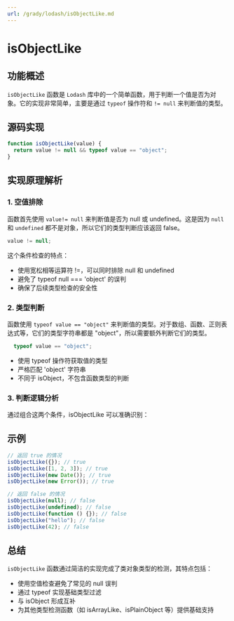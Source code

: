 ```yaml
---
url: /grady/lodash/isObjectLike.md
---
```

# isObjectLike

## 功能概述

`isObjectLike` 函数是 `Lodash` 库中的一个简单函数，用于判断一个值是否为对象。它的实现非常简单，主要是通过 `typeof` 操作符和 `!= null` 来判断值的类型。

## 源码实现

```js
function isObjectLike(value) {
  return value != null && typeof value == "object";
}

```

## 实现原理解析

### 1. 空值排除

函数首先使用 `value!= null` 来判断值是否为 null 或 undefined。这是因为 `null` 和 `undefined` 都不是对象，所以它们的类型判断应该返回 false。

```js
value != null;
```

这个条件检查的特点：

* 使用宽松相等运算符 !=，可以同时排除 null 和 undefined
* 避免了 typeof null === 'object' 的误判
* 确保了后续类型检查的安全性

### 2. 类型判断

函数使用 `typeof value == "object"` 来判断值的类型。对于数组、函数、正则表达式等，它们的类型字符串都是 "object"，所以需要额外判断它们的类型。

```js
  typeof value == "object";
```

* 使用 typeof 操作符获取值的类型
* 严格匹配 'object' 字符串
* 不同于 isObject，不包含函数类型的判断

### 3. 判断逻辑分析

通过组合这两个条件，isObjectLike 可以准确识别：

## 示例

```js
// 返回 true 的情况
isObjectLike({}); // true
isObjectLike([1, 2, 3]); // true
isObjectLike(new Date()); // true
isObjectLike(new Error()); // true

// 返回 false 的情况
isObjectLike(null); // false
isObjectLike(undefined); // false
isObjectLike(function () {}); // false
isObjectLike("hello"); // false
isObjectLike(42); // false

```

## 总结

`isObjectLike` 函数通过简洁的实现完成了类对象类型的检测，其特点包括：

* 使用空值检查避免了常见的 null 误判
* 通过 typeof 实现基础类型过滤
* 与 isObject 形成互补
* 为其他类型检测函数（如 isArrayLike、isPlainObject 等）提供基础支持
